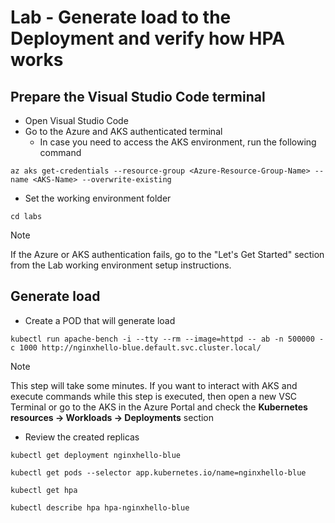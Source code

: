 # Lab - Generate load to the Deployment and verify how HPA works

## Prepare the Visual Studio Code terminal

* Open Visual Studio Code
* Go to the Azure and AKS authenticated terminal
  * In case you need to access the AKS environment, run the following command

```shell
az aks get-credentials --resource-group <Azure-Resource-Group-Name> --name <AKS-Name> --overwrite-existing
```

* Set the working environment folder

```shell
cd labs
```

> [!NOTE]
> If the Azure or AKS authentication fails, go to the "Let's Get Started" section from the  Lab working environment setup instructions.

## Generate load

* Create a POD that will generate load

```shell
kubectl run apache-bench -i --tty --rm --image=httpd -- ab -n 500000 -c 1000 http://nginxhello-blue.default.svc.cluster.local/ 
```

> [!NOTE]
> This step will take some minutes. If you want to interact with AKS and execute commands while this step is executed, then open a new VSC Terminal or go to the AKS in the Azure Portal and check the **Kubernetes resources -> Workloads -> Deployments** section

* Review the created replicas

```shell
kubectl get deployment nginxhello-blue

kubectl get pods --selector app.kubernetes.io/name=nginxhello-blue

kubectl get hpa

kubectl describe hpa hpa-nginxhello-blue
```
